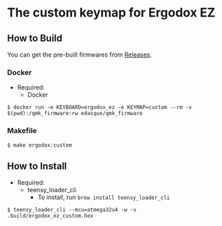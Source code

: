# The custom keymap for Ergodox EZ

## How to Build
You can get the pre-built firmwares from [Releases](https://github.com/andooown/qmk_firmware/releases).

### Docker
- Required:
  - Docker

```
$ docker run -e KEYBOARD=ergodox_ez -e KEYMAP=custom --rm -v $(pwd):/qmk_firmware:rw edasque/qmk_firmware
```

### Makefile
```
$ make ergodox:custom
```

## How to Install
- Required:
  - teensy_loader_cli
    - To install, run `brew install teensy_loader_cli`

```
$ teensy_loader_cli --mcu=atmega32u4 -w -v .build/ergodox_ez_custom.hex
```

